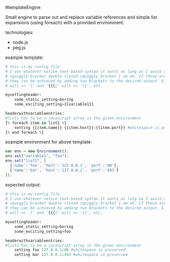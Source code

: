 #templateEngine

Small engine to parse out and replace variable references and simple list expansions (using foreach) with a provided environment.

technologies:
 - node.js
 - peg.js

example template:
```Python
# this is my config file
# I use whatever native text-based syntax it wants as long as I avoid double open 
# squiggly bracket double closed squiggly bracket I am ok. If those are needed
# they can be achieved by adding two brackets to the desired output. E.g, '{{{'
# will => '{' and '{{{{' will => '{{', etc.

mysettingheader:
    some_static_setting=boring
    some_exciting_setting={{variable1}}

headerwithvariableentries:
#list1 has to be a javascript array in the given environment
{% foreach item in list1 %}
    setting {{item.name}} {{item.host}}:{{item.port}} #whitespace is preserved
{% end foreach %}
```

example environment for above template:
```JavaScript
var env = new Environment();
env.set("variable1", "foo");
env.set("list1", [
  {'name':'foo', 'host':'127.0.0.1', 'port':'80'}, 
  {'name':'bar', 'host':'127.0.0.1', 'port':'443'}
]);
```

expected output:
```Python
# this is my config file
# I use whatever native text-based syntax it wants as long as I avoid double open 
# squiggly bracket double closed squiggly bracket I am ok. If those are needed
# they can be achieved by adding two brackets to the desired output. E.g, '{{{'
# will => '{' and '{{{{' will => '{{', etc.

mysettingheader:
    some_static_setting=boring
    some_exciting_setting=foo

headerwithvariableentries:
#list1 has to be a javascript array in the given environment
    setting foo 127.0.0.1:80 #whitespace is preserved
    setting bar 127.0.0.1:443 #whitespace is preserved
```
